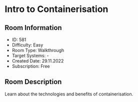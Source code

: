 ﻿# Intro to Containerisation

## Room Information
- ID: 581
- Difficulty: Easy
- Room Type: Walkthrough
- Target Systems: -
- Created Date: 29.11.2022
- Subscription: Free

## Room Description
Learn about the technologies and benefits of containerisation.
